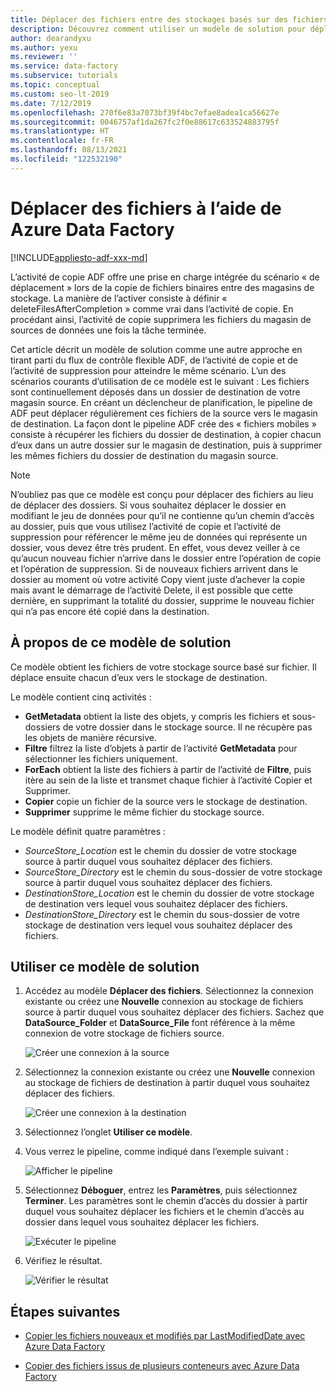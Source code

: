 ```yaml
---
title: Déplacer des fichiers entre des stockages basés sur des fichiers
description: Découvrez comment utiliser un modèle de solution pour déplacer des fichiers entre les stockages basés sur fichier à l’aide d’Azure Data Factory.
author: dearandyxu
ms.author: yexu
ms.reviewer: ''
ms.service: data-factory
ms.subservice: tutorials
ms.topic: conceptual
ms.custom: seo-lt-2019
ms.date: 7/12/2019
ms.openlocfilehash: 270f6e83a7073bf39f4bc7efae8adea1ca56627e
ms.sourcegitcommit: 0046757af1da267fc2f0e88617c633524883795f
ms.translationtype: HT
ms.contentlocale: fr-FR
ms.lasthandoff: 08/13/2021
ms.locfileid: "122532190"
---
```

# <a name="move-files-with-azure-data-factory"></a>Déplacer des fichiers à l’aide de Azure Data Factory

[!INCLUDE[appliesto-adf-xxx-md](includes/appliesto-adf-xxx-md.md)]

L’activité de copie ADF offre une prise en charge intégrée du scénario « de déplacement » lors de la copie de fichiers binaires entre des magasins de stockage.  La manière de l’activer consiste à définir « deleteFilesAfterCompletion » comme vrai dans l’activité de copie. En procédant ainsi, l’activité de copie supprimera les fichiers du magasin de sources de données une fois la tâche terminée. 

Cet article décrit un modèle de solution comme une autre approche en tirant parti du flux de contrôle flexible ADF, de l’activité de copie et de l’activité de suppression pour atteindre le même scénario. L’un des scénarios courants d’utilisation de ce modèle est le suivant : Les fichiers sont continuellement déposés dans un dossier de destination de votre magasin source. En créant un déclencheur de planification, le pipeline de ADF peut déplacer régulièrement ces fichiers de la source vers le magasin de destination.  La façon dont le pipeline ADF crée des « fichiers mobiles » consiste à récupérer les fichiers du dossier de destination, à copier chacun d’eux dans un autre dossier sur le magasin de destination, puis à supprimer les mêmes fichiers du dossier de destination du magasin source.

> [!NOTE]
> N’oubliez pas que ce modèle est conçu pour déplacer des fichiers au lieu de déplacer des dossiers.  Si vous souhaitez déplacer le dossier en modifiant le jeu de données pour qu’il ne contienne qu’un chemin d’accès au dossier, puis que vous utilisez l’activité de copie et l’activité de suppression pour référencer le même jeu de données qui représente un dossier, vous devez être très prudent. En effet, vous devez veiller à ce qu’aucun nouveau fichier n’arrive dans le dossier entre l’opération de copie et l’opération de suppression. Si de nouveaux fichiers arrivent dans le dossier au moment où votre activité Copy vient juste d’achever la copie mais avant le démarrage de l’activité Delete, il est possible que cette dernière, en supprimant la totalité du dossier, supprime le nouveau fichier qui n’a pas encore été copié dans la destination.

## <a name="about-this-solution-template"></a>À propos de ce modèle de solution

Ce modèle obtient les fichiers de votre stockage source basé sur fichier. Il déplace ensuite chacun d’eux vers le stockage de destination.

Le modèle contient cinq activités :
- **GetMetadata** obtient la liste des objets, y compris les fichiers et sous-dossiers de votre dossier dans le stockage source. Il ne récupère pas les objets de manière récursive. 
- **Filtre** filtrez la liste d’objets à partir de l’activité **GetMetadata** pour sélectionner les fichiers uniquement. 
- **ForEach** obtient la liste des fichiers à partir de l’activité de **Filtre**, puis itère au sein de la liste et transmet chaque fichier à l’activité Copier et Supprimer.
- **Copier** copie un fichier de la source vers le stockage de destination.
- **Supprimer** supprime le même fichier du stockage source.

Le modèle définit quatre paramètres :
- *SourceStore_Location* est le chemin du dossier de votre stockage source à partir duquel vous souhaitez déplacer des fichiers. 
- *SourceStore_Directory* est le chemin du sous-dossier de votre stockage source à partir duquel vous souhaitez déplacer des fichiers.
- *DestinationStore_Location* est le chemin du dossier de votre stockage de destination vers lequel vous souhaitez déplacer des fichiers. 
- *DestinationStore_Directory* est le chemin du sous-dossier de votre stockage de destination vers lequel vous souhaitez déplacer des fichiers.

## <a name="how-to-use-this-solution-template"></a>Utiliser ce modèle de solution

1. Accédez au modèle **Déplacer des fichiers**. Sélectionnez la connexion existante ou créez une **Nouvelle** connexion au stockage de fichiers source à partir duquel vous souhaitez déplacer des fichiers. Sachez que **DataSource_Folder** et **DataSource_File** font référence à la même connexion de votre stockage de fichiers source.

    ![Créer une connexion à la source](media/solution-template-move-files/move-files1.png)

2. Sélectionnez la connexion existante ou créez une **Nouvelle** connexion au stockage de fichiers de destination à partir duquel vous souhaitez déplacer des fichiers.

    ![Créer une connexion à la destination](media/solution-template-move-files/move-files2.png)

3. Sélectionnez l’onglet **Utiliser ce modèle**.
    
4. Vous verrez le pipeline, comme indiqué dans l’exemple suivant :

    ![Afficher le pipeline](media/solution-template-move-files/move-files4.png)

5. Sélectionnez **Déboguer**, entrez les **Paramètres**, puis sélectionnez **Terminer**.   Les paramètres sont le chemin d’accès du dossier à partir duquel vous souhaitez déplacer les fichiers et le chemin d’accès au dossier dans lequel vous souhaitez déplacer les fichiers. 

    ![Exécuter le pipeline](media/solution-template-move-files/move-files5.png)

6. Vérifiez le résultat.

    ![Vérifier le résultat](media/solution-template-move-files/move-files6.png)

## <a name="next-steps"></a>Étapes suivantes

- [Copier les fichiers nouveaux et modifiés par LastModifiedDate avec Azure Data Factory](solution-template-copy-new-files-lastmodifieddate.md)

- [Copier des fichiers issus de plusieurs conteneurs avec Azure Data Factory](solution-template-copy-files-multiple-containers.md)